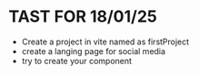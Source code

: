 # TAST FOR 18/01/25

- Create a project in vite named as firstProject
- create a langing page for social media
- try to create your component
